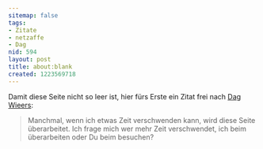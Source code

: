 ```yaml
---
sitemap: false
tags:
- Zitate
- netzaffe
- Dag
nid: 594
layout: post
title: about:blank
created: 1223569718
---
```

Damit diese Seite nicht so leer ist, hier fürs Erste ein Zitat frei nach [Dag Wieers](http://dag.wieers.com/):

> Manchmal, wenn ich etwas Zeit verschwenden kann,
> wird diese Seite überarbeitet.
> Ich frage mich wer mehr Zeit verschwendet,
> ich beim überarbeiten oder Du beim besuchen?
<!--break-->
